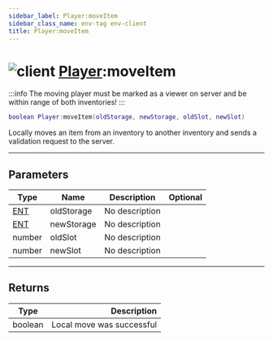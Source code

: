 ```yaml
---
sidebar_label: Player:moveItem
sidebar_class_name: env-tag env-client
title: Player:moveItem
---
```


# <img src='/img/wiki/client.png' alt='client' data-tag='env-tag' /> [Player](../player/README.md):moveItem

:::info
The moving player must be marked as a viewer on server and be within range of both inventories!
:::


```lua
boolean Player:moveItem(oldStorage, newStorage, oldSlot, newSlot)
```

Locally moves an item from an inventory to another inventory and sends a validation request to the server.<br/>

-----------------
## Parameters

| Type   | Name | Description | Optional |
| ------ | ---- | ----------- | -------: |
| [ENT](../ent/README.md) | oldStorage | No description |   |
| [ENT](../ent/README.md) | newStorage | No description |   |
| number | oldSlot | No description |   |
| number | newSlot | No description |   |

-----------------
## Returns

| Type   | Description |
| ------ | ----------: |
| boolean | Local move was successful |
